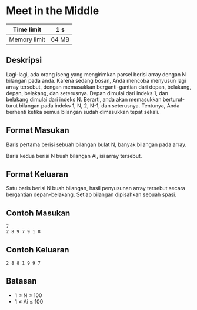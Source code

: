 # Meet in the Middle

| Time limit | 1 s |
| --- | --- |
| Memory limit | 64 MB |

## Deskripsi

Lagi-lagi, ada orang iseng yang mengirimkan parsel berisi array dengan N bilangan pada anda. Karena sedang bosan, Anda mencoba menyusun lagi array tersebut, dengan memasukkan berganti-gantian dari depan, belakang, depan, belakang, dan seterusnya. Depan dimulai dari indeks 1, dan belakang dimulai dari indeks N. Berarti, anda akan memasukkan berturut-turut bilangan pada indeks 1, N, 2, N-1, dan seterusnya. Tentunya, Anda berhenti ketika semua bilangan sudah dimasukkan tepat sekali.

## Format Masukan

Baris pertama berisi sebuah bilangan bulat N, banyak bilangan pada array.

Baris kedua berisi N buah bilangan Ai, isi array tersebut.

## Format Keluaran

Satu baris berisi N buah bilangan, hasil penyusunan array tersebut secara bergantian depan-belakang. Setiap bilangan dipisahkan sebuah spasi.

## Contoh Masukan

    7
    2 8 9 7 9 1 8

## Contoh Keluaran

    2 8 8 1 9 9 7

## Batasan

- 1 ≤ N ≤ 100
- 1 ≤ Ai ≤ 100
